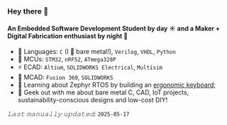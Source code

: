 ### Hey there 👋

#### An Embedded Software Development Student by day ☀️ and a Maker + Digital Fabrication enthusiast by night 🌛

- 📝 Languages: `C` (I 💓 bare metal!), `Verilog`, `VHDL`, `Python`
- 🧠 MCUs: `STM32`, `nRF52`, `ATmega328P`
- ⚡ ECAD: `Altium`, `SOLIDWORKS Electrical`, `Multisim`
- 🦾 MCAD: `Fusion 360`, `SOLIDWORKS`
- 🌱 Learning about Zephyr RTOS by building an [ergonomic keyboard](https://github.com/mptsounds/zmk-config-devkb);<br>
- 💬 Geek out with me about bare metal C, CAD, IoT projects, sustainability-conscious designs and low-cost DIY!


*𝙻𝚊𝚜𝚝 𝚖𝚊𝚗𝚞𝚊𝚕𝚕𝚢 𝚞𝚙𝚍𝚊𝚝𝚎𝚍:* `2025-05-17` <!-- TODO: automate this -->

<!--
**mptsounds/mptsounds** is a ✨ _special_ ✨ repository because its `README.md` (this file) appears on your GitHub profile.

Here are some ideas to get you started:

- 🔭 I’m currently working on ...
- 🌱 I’m currently learning ...
- 👯 I’m looking to collaborate on ...
- 🤔 I’m looking for help with ...
- 💬 Ask me about ...
- 📫 How to reach me: ...
- 😄 Pronouns: ...
- ⚡ Fun fact: ...
-->
